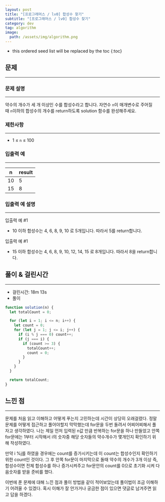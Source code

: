 ```yaml
---
layout: post
title: "[프로그래머스 / lv0] 합성수 찾기"
subtitle: "[프로그래머스 / lv0] 합성수 찾기"
category: dev
tag: algorithm
image:
  path: /assets/img/algorithm.png
---
```


<!-- prettier-ignore -->
* this ordered seed list will be replaced by the toc
{:toc}

## 문제

---

### **문제 설명**

---

약수의 개수가 세 개 이상인 수를 합성수라고 합니다. 자연수 `n`이 매개변수로 주어질 때 `n`이하의 합성수의 개수를 return하도록 solution 함수를 완성해주세요.

### 제한사항

---

- 1 ≤ `n` ≤ 100

### 입출력 예

---

| n   | result |
| --- | ------ |
| 10  | 5      |
| 15  | 8      |

### 입출력 예 설명

---

입출력 예 #1

- 10 이하 합성수는 4, 6, 8, 9, 10 로 5개입니다. 따라서 5를 return합니다.

입출력 예 #1

- 15 이하 합성수는 4, 6, 8, 9, 10, 12, 14, 15 로 8개입니다. 따라서 8을 return합니다.

## 풀이 & 걸린시간

---

- 걸린시간: 18m 13s
- 풀이

```jsx
function solution(n) {
  let totalCount = 0;

  for (let i = 1; i <= n; i++) {
    let count = 0;
    for (let j = 1; j <= i; j++) {
      if (i % j === 0) count++;
      if (j === i) {
        if (count >= 3) {
          totalCount++;
          count = 0;
        }
      }
    }
  }

  return totalCount;
}
```

## 느낀 점

---

문제를 처음 읽고 이해하고 어떻게 푸는지 고민하는데 시간이 상당히 오래걸렸다. 정말 문제를 어떻게 접근하고 풀어야할지 막막했는데 for문을 두번 돌려서 어찌어찌해서 풀자고 생각하였다. 나는 제일 먼저 입력된 n값 만큼 반복하는 for문을 하나 만들었고 안쪽 for문에는 1부터 시작해서 i의 숫자중 해당 숫자들의 약수개수가 몇개인지 확인하기 위해 작성하였다.

만약 i %j를 하였을 경우에는 count를 증가시키는데 이 count는 합성수인지 확인하기 위한 count인 것이다. 그 후 안쪽 for문이 마지막으로 돌때 약수의 개수가 3개 이상 즉, 합성수이면 전체 합성수를 하나 증가시켜주고 for문안의 count를 0으로 초기화 시켜 다음숫자를 받을 준비를 했다.

이번에 푼 문제에 대해 느낀 점과 풀이 방법을 같이 적어보았는데 풀이법이 조금 이해하기 어려울 수 있겠다. 혹시 이해가 잘 안가거나 궁금한 점이 있으면 댓글로 남겨주면 읽고 답을 하겠다.
